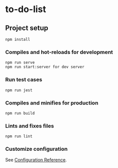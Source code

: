 # to-do-list

## Project setup
```
npm install
```

### Compiles and hot-reloads for development
```
npm run serve
npm run start:server for dev server
```

### Run test cases 
```
npm run jest
```

### Compiles and minifies for production
```
npm run build
```

### Lints and fixes files
```
npm run lint
```

### Customize configuration
See [Configuration Reference](https://cli.vuejs.org/config/).
